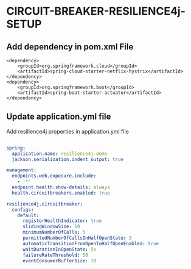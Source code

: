 # CIRCUIT-BREAKER-RESILIENCE4j-SETUP

## Add dependency in pom.xml File

```
<dependency>
    <groupId>org.springframework.cloud</groupId>
    <artifactId>spring-cloud-starter-netflix-hystrix</artifactId>
</dependency>
<dependency>
    <groupId>org.springframework.boot</groupId>
    <artifactId>spring-boot-starter-actuator</artifactId>
</dependency>

```

## Update application.yml file 

Add resilience4j properties in application.yml file

```yaml

spring:
  application.name: resilience4j-demo
  jackson.serialization.indent_output: true

management:
  endpoints.web.exposure.include:
    - '*'
  endpoint.health.show-details: always
  health.circuitbreakers.enabled: true

resilience4j.circuitbreaker:
  configs:
    default:
      registerHealthIndicator: true
      slidingWindowSize: 10
      minimumNumberOfCalls: 5
      permittedNumberOfCallsInHalfOpenState: 3
      automaticTransitionFromOpenToHalfOpenEnabled: true
      waitDurationInOpenState: 5s
      failureRateThreshold: 50
      eventConsumerBufferSize: 10
```
